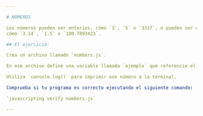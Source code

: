 ```yaml
---

# NÚMEROS

Los números pueden ser enterios, cómo `3`, `5` o `3337`, o pueden ser decimales,
cómo `3.14`, `1.5` o `100.7893423`.

## El ejercicio:

Crea un archivo llamado `numbers.js`.

En ese archivo define una variable llamada `ejemplo` qué referencie el entero `123456789`.

Utiliza `console.log()` para imprimir ese número a la terminal.

Comprueba si tu programa es correcto ejecutando el siguiente comando:

`javascripting verify numbers.js`

---
```

